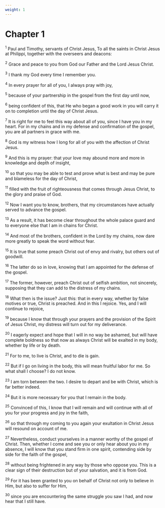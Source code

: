 ```yaml
---
weight: 1
---
```


# Chapter 1

<sup>1</sup> Paul and Timothy, servants of Christ Jesus, To all the saints in Christ Jesus at Philippi, together with the overseers and deacons: 

<sup>2</sup> Grace and peace to you from God our Father and the Lord Jesus Christ. 

<sup>3</sup> I thank my God every time I remember you. 

<sup>4</sup> In every prayer for all of you, I always pray with joy, 

<sup>5</sup> because of your partnership in the gospel from the first day until now, 

<sup>6</sup> being confident of this, that He who began a good work in you will carry it on to completion until the day of Christ Jesus. 

<sup>7</sup> It is right for me to feel this way about all of you, since I have you in my heart. For in my chains and in my defense and confirmation of the gospel, you are all partners in grace with me. 

<sup>8</sup> God is my witness how I long for all of you with the affection of Christ Jesus. 

<sup>9</sup> And this is my prayer: that your love may abound more and more in knowledge and depth of insight, 

<sup>10</sup> so that you may be able to test and prove what is best and may be pure and blameless for the day of Christ, 

<sup>11</sup> filled with the fruit of righteousness that comes through Jesus Christ, to the glory and praise of God. 

<sup>12</sup> Now I want you to know, brothers, that my circumstances have actually served to advance the gospel. 

<sup>13</sup> As a result, it has become clear throughout the whole palace guard and to everyone else that I am in chains for Christ. 

<sup>14</sup> And most of the brothers, confident in the Lord by my chains, now dare more greatly to speak the word without fear. 

<sup>15</sup> It is true that some preach Christ out of envy and rivalry, but others out of goodwill. 

<sup>16</sup> The latter do so in love, knowing that I am appointed for the defense of the gospel. 

<sup>17</sup> The former, however, preach Christ out of selfish ambition, not sincerely, supposing that they can add to the distress of my chains. 

<sup>18</sup> What then is the issue? Just this: that in every way, whether by false motives or true, Christ is preached. And in this I rejoice. Yes, and I will continue to rejoice, 

<sup>19</sup> because I know that through your prayers and the provision of the Spirit of Jesus Christ, my distress will turn out for my deliverance. 

<sup>20</sup> I eagerly expect and hope that I will in no way be ashamed, but will have complete boldness so that now as always Christ will be exalted in my body, whether by life or by death. 

<sup>21</sup> For to me, to live is Christ, and to die is gain. 

<sup>22</sup> But if I go on living in the body, this will mean fruitful labor for me. So what shall I choose? I do not know. 

<sup>23</sup> I am torn between the two. I desire to depart and be with Christ, which is far better indeed. 

<sup>24</sup> But it is more necessary for you that I remain in the body. 

<sup>25</sup> Convinced of this, I know that I will remain and will continue with all of you for your progress and joy in the faith, 

<sup>26</sup> so that through my coming to you again your exultation in Christ Jesus will resound on account of me. 

<sup>27</sup> Nevertheless, conduct yourselves in a manner worthy of the gospel of Christ. Then, whether I come and see you or only hear about you in my absence, I will know that you stand firm in one spirit, contending side by side for the faith of the gospel, 

<sup>28</sup> without being frightened in any way by those who oppose you. This is a clear sign of their destruction but of your salvation, and it is from God. 

<sup>29</sup> For it has been granted to you on behalf of Christ not only to believe in Him, but also to suffer for Him, 

<sup>30</sup> since you are encountering the same struggle you saw I had, and now hear that I still have. 


